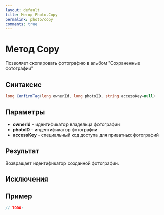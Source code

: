 ```yaml
---
layout: default
title: Метод Photo.Copy
permalink: photo/copy
comments: true
---
```

# Метод Copy
Позволяет скопировать фотографию в альбом "Сохраненные фотографии"

## Синтаксис
```csharp
long ConfirmTag(long ownerId, long photoID, string accessKey=null)
```

## Параметры
+ **ownerId** - идентификатор владельца фотографии
+ **photoID** - индентификатор фотографии
+ **accessKey** - специальный код доступа для приватных фотографий 

## Результат
Возвращает идентификатор созданной фотографии.
## Исключения

## Пример
```csharp
// TODO:
```
